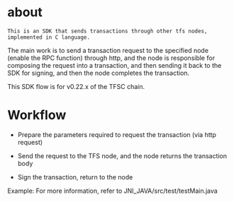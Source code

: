 # about
    This is an SDK that sends transactions through other tfs nodes, implemented in C language.
    
The main work is to send a transaction request to the specified node (enable the RPC function) through http, and the node is responsible for composing the request into a transaction, and then sending it back to the SDK for signing, and then the node completes the transaction.
    
This SDK flow is for v0.22.x of the TFSC chain.
# Workflow

- Prepare the parameters required to request the transaction (via http request)

- Send the request to the TFS node, and the node returns the transaction body

- Sign the transaction, return to the node

Example: For more information, refer to JNI_JAVA/src/test/testMain.java